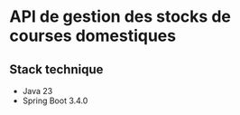 # API de gestion des stocks de courses domestiques

## Stack technique
- Java 23
- Spring Boot 3.4.0
